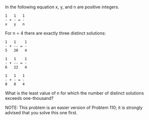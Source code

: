 In the following equation x, y, and n are positive integers.

	1   1   1
	- + - = -
	x   y   n

For n = 4 there are exactly three distinct solutions:

	1   1    1
	- + -- = -
	5   20   4
	
	1   1    1
	- + -- = -
	6   12   4
	
	1   1   1
	- + - = -
	8   8   4

What is the least value of n for which the number of distinct solutions exceeds one-thousand?

NOTE: This problem is an easier version of Problem 110; it is strongly advised that you solve
this one first.
